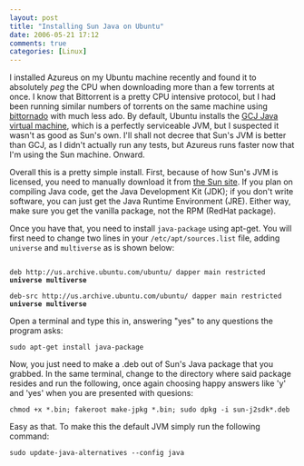 ```yaml
---
layout: post
title: "Installing Sun Java on Ubuntu"
date: 2006-05-21 17:12
comments: true
categories: [Linux]
---
```

I installed Azureus on my Ubuntu machine recently and found it to absolutely *peg* the CPU when downloading more than a few torrents at once.  I know that Bittorrent is a pretty CPU intensive protocol, but I had been running similar numbers of torrents on the same machine using [bittornado](http://packages.ubuntu.com/breezy/net/bittornado) with much less ado.  By default, Ubuntu installs the [GCJ Java virtual machine](http://packages.ubuntu.com/breezy/interpreters/java-gcj-compat), which is a perfectly serviceable JVM, but I suspected it wasn't as good as Sun's own.  I'll shall not decree that Sun's JVM is better than GCJ, as I didn't actually run any tests, but Azureus runs faster now that I'm using the Sun machine.  Onward.

Overall this is a pretty simple install. First, because of how Sun's JVM is licensed, you need to manually download it from [the Sun site](http://java.sun.com/j2se/1.5.0/download.jsp).  If you plan on compiling Java code, get the Java Development Kit (JDK); if you don't write software, you can just get the Java Runtime Environment (JRE).  Either way, make sure you get the vanilla package, not the RPM (RedHat package).

Once you have that, you need to install `java-package` using apt-get.  You will first need to change two lines in your `/etc/apt/sources.list` file, adding `universe` and `multiverse` as is shown below:

<code>
deb http://us.archive.ubuntu.com/ubuntu/ dapper main restricted <b>universe multiverse</b><br />
deb-src http://us.archive.ubuntu.com/ubuntu/ dapper main restricted <b>universe multiverse</b>
</code>

Open a terminal and type this in, answering "yes" to any questions the program asks:

`sudo apt-get install java-package`

Now, you just need to make a .deb out of Sun's Java package that you grabbed.  In the same terminal, change to the directory where said package resides and run the following, once again choosing happy answers like 'y' and 'yes' when you are presented with quesions:

`chmod +x *.bin; fakeroot make-jpkg *.bin; sudo dpkg -i sun-j2sdk*.deb`

Easy as that.  To make this the default JVM simply run the following command:

`sudo update-java-alternatives --config java`
